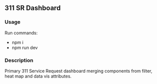 ## 311 SR Dashboard

### Usage
Run commands:
- npm i
- npm run dev

### Description 

Primary 311 Service Request dashboard merging components from filter, heat map and data vis attributes. 
